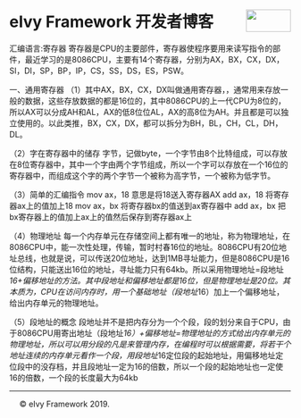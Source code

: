 # <div style="height:40px"><div style="float:left">eIvy Framework 开发者博客</div> <div style="float:right"><img width="80" height="40" src="../../Logo.png"></img></div></div>

汇编语言:寄存器
寄存器是CPU的主要部件，寄存器使程序要用来读写指令的部件，最近学习的是8086CPU，主要有14个寄存器，分别为AX，BX，CX，DX，SI，DI，SP，BP，IP，CS，SS，DS，ES，PSW。
  

一、通用寄存器
（1）其中AX，BX，CX，DX叫做通用寄存器，，通常用来存放一般的数据，这些存放数据的都是16位的，其中8086CPU的上一代CPU为8位的，所以AX可以分成AH和AL，AX的低8位位AL，AX的高8位为AH。并且都是可以独立使用的。以此类推，BX，CX，DX，都可以拆分为BH，BL，CH，CL，DH，DL。


（2）字在寄存器中的储存
字节，记做byte，一个字节由8个比特组成，可以存放在8位寄存器中，其中一个字由两个字节组成，所以一个字可以存放在一个16位的寄存器中，而组成这个字的两个字节一个被称为高字节，一个被称为低字节。


（3）简单的汇编指令
mov ax，18 意思是将18送入寄存器AX
add ax，18 将寄存器ax上的值加上18
mov ax，bx 将寄存器bx的值送到ax寄存器中
add ax，bx 把bx寄存器上的值加上ax上的值然后保存到寄存器ax上


（4）物理地址
每一个内存单元在存储空间上都有唯一的地址，称为物理地址，在8086CPU中，能一次性处理，传输，暂时村春16位的地址。8086CPU有20位地址总线，也就是说，可以传送20位地址，达到1MB寻址能力，但是8086CPU是16位结构，只能送出16位的地址，寻址能力只有64kb。所以采用物理地址=段地址*16+偏移地址的方法。其中段地址和偏移地址都是16位，但是物理地址是20位。其本质为，CPU在访问内存时，用一个基础地址（段地址*16）加上一个偏移地址，给出内存单元的物理地址。


（5）段地址的概念
段地址并不是把内存分为一个个段，段的划分来自于CPU，由于8086CPU用寄出地址（段地址*16）+偏移地址=物理地址的方式给出内存单元的物理地址，所以可以用分段的凡是来管理内存，在编程时可以根据需要，将若干个地址连续的内存单元看作一个段，用段地址*16定位段的起始地址，用偏移地址定位段中的没存档，并且段地址一定为16的倍数，所以一个段的起始地址也一定使16的倍数，一个段的长度最大为64kb


---
&emsp; &copy; eIvy Framework 2019.
